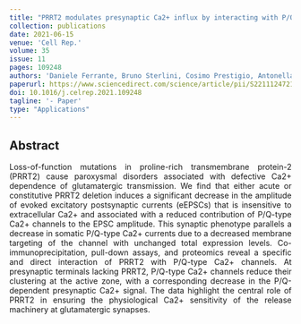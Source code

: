 ```yaml
---
title: "PRRT2 modulates presynaptic Ca2+ influx by interacting with P/Q-type channels"
collection: publications
date: 2021-06-15
venue: 'Cell Rep.'
volume: 35
issue: 11
pages: 109248
authors: 'Daniele Ferrante, Bruno Sterlini, Cosimo Prestigio, Antonella Marte, Anna Corradi, Franco Onofri, Giorgio Tortarolo, Giuseppe Vicidomini, Andrea Petretto, Jessica Muià, Agnes Thalhammer, Pierluigi Valente, Lorenzo A Cingolani, Fabio Benfenati, Pietro Baldelli'
paperurl: https://www.sciencedirect.com/science/article/pii/S2211124721006136
doi: 10.1016/j.celrep.2021.109248
tagline: '- Paper'
type: "Applications"
---
```


<h2> Abstract </h2>
<p align= "justify">
Loss-of-function mutations in proline-rich transmembrane protein-2 (PRRT2) cause paroxysmal disorders associated with defective Ca2+ dependence of glutamatergic transmission. We find that either acute or constitutive PRRT2 deletion induces a significant decrease in the amplitude of evoked excitatory postsynaptic currents (eEPSCs) that is insensitive to extracellular Ca2+ and associated with a reduced contribution of P/Q-type Ca2+ channels to the EPSC amplitude. This synaptic phenotype parallels a decrease in somatic P/Q-type Ca2+ currents due to a decreased membrane targeting of the channel with unchanged total expression levels. Co-immunoprecipitation, pull-down assays, and proteomics reveal a specific and direct interaction of PRRT2 with P/Q-type Ca2+ channels. At presynaptic terminals lacking PRRT2, P/Q-type Ca2+ channels reduce their clustering at the active zone, with a corresponding decrease in the P/Q-dependent presynaptic Ca2+ signal. The data highlight the central role of PRRT2 in ensuring the physiological Ca2+ sensitivity of the release machinery at glutamatergic synapses.

